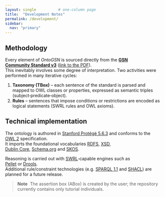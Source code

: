 ```yaml
---
layout: single          # one‑column page
title:  "Development Notes"
permalink: /development/
sidebar:
  nav: "primary"
---
```


## Methodology
Every element of *OntoGSN* is sourced directly from the [**GSN Community Standard v3**](https://scsc.uk/gsn?page=gsn%202standard) ([link to the PDF](https://scsc.uk/r141C:1)).  
This inevitably involves some degree of interpretation. Two activities were performed in many iterative cycles:

1. **Taxonomy (TBox)** – each sentence of the standard is parsed and mapped to OWL classes or properties, expressed as semantic triples (subject‑predicate‑object).  
2. **Rules** – sentences that impose conditions or restrictions are encoded as logical statements (SWRL rules and OWL axioms).

## Technical implementation
The ontology is authored in [Stanford Protégé 5.6.3](https://protege.stanford.edu/) and conforms to the [OWL 2](https://www.w3.org/TR/owl2-overview/) specification.  
It imports the foundational vocabularies [RDFS](https://www.w3.org/TR/rdf-schema/), [XSD](https://www.w3.org/TR/xmlschema11-1/),  
[Dublin Core](http://purl.org/dc/elements/1.1/), [Schema.org](https://www.schema.org) and [SKOS](https://www.w3.org/2004/02/skos/).

Reasoning is carried out with [SWRL](https://www.w3.org/submissions/SWRL/)‑capable engines such as  
[Pellet](https://www.w3.org/2001/sw/wiki/Pellet) or [Drools](https://www.drools.org/).  
Additional rule/constraint technologies (e.g. [SPARQL 1.1](https://www.w3.org/TR/sparql11-query/) and [SHACL](https://www.w3.org/TR/shacl/)) are planned for a future release.

> **Note**  The assertion box (ABox) is created by the user; the repository currently contains only tutorial individuals.
